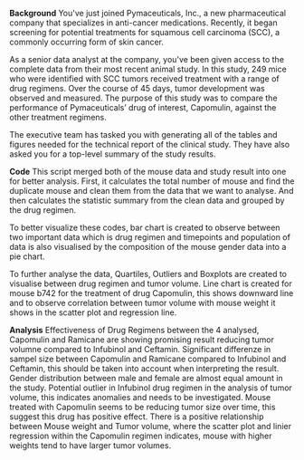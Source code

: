**Background**
You've just joined Pymaceuticals, Inc., a new pharmaceutical company that specializes in anti-cancer medications. Recently, it began screening for potential treatments for squamous cell carcinoma (SCC), a commonly occurring form of skin cancer.

As a senior data analyst at the company, you've been given access to the complete data from their most recent animal study. In this study, 249 mice who were identified with SCC tumors received treatment with a range of drug regimens. Over the course of 45 days, tumor development was observed and measured. The purpose of this study was to compare the performance of Pymaceuticals’ drug of interest, Capomulin, against the other treatment regimens.

The executive team has tasked you with generating all of the tables and figures needed for the technical report of the clinical study. They have also asked you for a top-level summary of the study results.

**Code**
This script merged both of the mouse data and study result into one for better analysis.
First, it calculates the total number of mouse and find the duplicate mouse and clean them from the data that we want to analyse. And then calculates the statistic summary from the clean data and grouped by the drug regimen.

To better visualize these codes, bar chart is created to observe between two important data which is drug regimen and timepoints and population of data is also visualised by the composition of the mouse gender data into a pie chart.

To further analyse the data, Quartiles, Outliers and Boxplots are created to visualise between drug regimen and tumor volume. Line chart is created for mouse b742 for the treatment of drug Capomulin, this shows downward line and to observe correlation between tumor volume with mouse weight it shows in the scatter plot and regression line.

**Analysis**
Effectiveness of Drug Regimens between the 4 analysed, Capomulin and Ramicane are showing promising result reducing tumor volumne compared to Infubinol and Ceftamin.
Significant differenze in sampel size between Capomulin and Ramicane compared to Infubinol and Ceftamin, this should be taken into account when interpreting the result.
Gender distribution between male and female are almost equal amount in the study.
Potential outlier in Infubinol drug regimen in the analysis of tumor volume, this indicates anomalies and needs to be investigated.
Mouse treated with Capomulin seems to be reducing tumor size over time, this suggest this drug has positive effect.
There is a positive relationship between Mouse weight and Tumor volume, where the scatter plot and linier regression within the Capomulin regimen indicates, mouse with higher weights tend to have larger tumor volumes.
